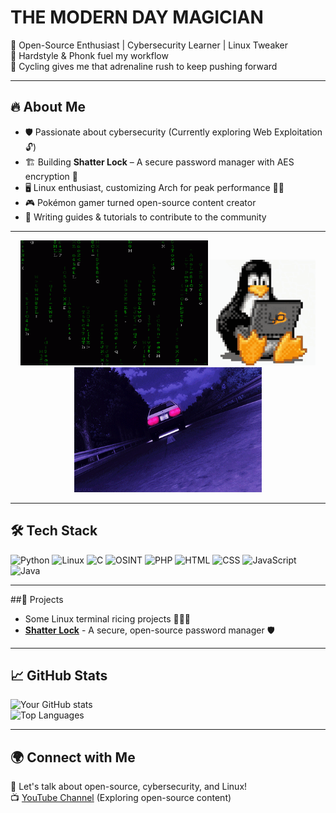# THE MODERN DAY MAGICIAN                                                                                                                                                                                                                

🚀 Open-Source Enthusiast | Cybersecurity Learner | Linux Tweaker  
🎵 Hardstyle & Phonk fuel my workflow  
🚴 Cycling gives me that adrenaline rush to keep pushing forward  

---  

## 🔥 About Me  
- 🛡️ Passionate about cybersecurity (Currently exploring Web Exploitation 🔓)  
- 🏗️ Building **Shatter Lock** – A secure password manager with AES encryption 🔐  
- 🖥️ Linux enthusiast, customizing Arch for peak performance 🏴‍☠️  
- 🎮 Pokémon gamer turned open-source content creator  
- 📝 Writing guides & tutorials to contribute to the community  

---  

<p align="center">
  <img src="https://raw.githubusercontent.com/BroccoliSnivy/BroccoliSnivy/main/assets/matrix.gif", width="300px", height="200px">
  <img src="https://raw.githubusercontent.com/BroccoliSnivy/BroccoliSnivy/main/assets/tux.gif", height="169px">
  <img src="https://raw.githubusercontent.com/BroccoliSnivy/BroccoliSnivy/main/assets/drift.gif", width="300px", height="200px">
</p>

---  

## 🛠️ Tech Stack  

![Python](https://img.shields.io/badge/-Python-05122A?style=flat&logo=python)
![Linux](https://img.shields.io/badge/-Linux-05122A?style=flat&logo=linux)
![C](https://img.shields.io/badge/-C-05122A?style=flat&logo=c&logoColor=A8B9CC)
![OSINT](https://img.shields.io/badge/-OSINT-05122A?style=flat&logo=opensourceinitiative)
![PHP](https://img.shields.io/badge/-PHP-05122A?style=flat&logo=php)
![HTML](https://img.shields.io/badge/-HTML-05122A?style=flat&logo=html5)
![CSS](https://img.shields.io/badge/-CSS-05122A?style=flat&logo=css3&logoColor=blue)
![JavaScript](https://img.shields.io/badge/-JavaScript-05122A?style=flat&logo=javascript)
![Java](https://img.shields.io/badge/-Java-05122A?style=flat&logo=java)

---  

##🚀 Projects  

- Some Linux terminal ricing projects 🍚🌾🍙
- [**Shatter Lock**](https://github.com/BroccoliSnivy/ShatterLock) - A secure, open-source password manager 🛡️   

---  

## 📈 GitHub Stats  

![Your GitHub stats](https://github-readme-stats.vercel.app/api?username=BroccoliSnivy&show_icons=true&theme=synthwave)  
![Top Languages](https://github-readme-stats.vercel.app/api/top-langs/?username=BroccoliSnivy&layout=compact&theme=synthwave&langs_count=1)  

---  

## 🌍 Connect with Me  
💬 Let's talk about open-source, cybersecurity, and Linux!  
📺 [YouTube Channel](https://www.youtube.com/@TheLegionaryMind) (Exploring open-source content)
